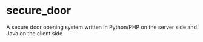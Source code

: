 # secure_door
A secure door opening system written in Python/PHP on the server side and Java on the client side
